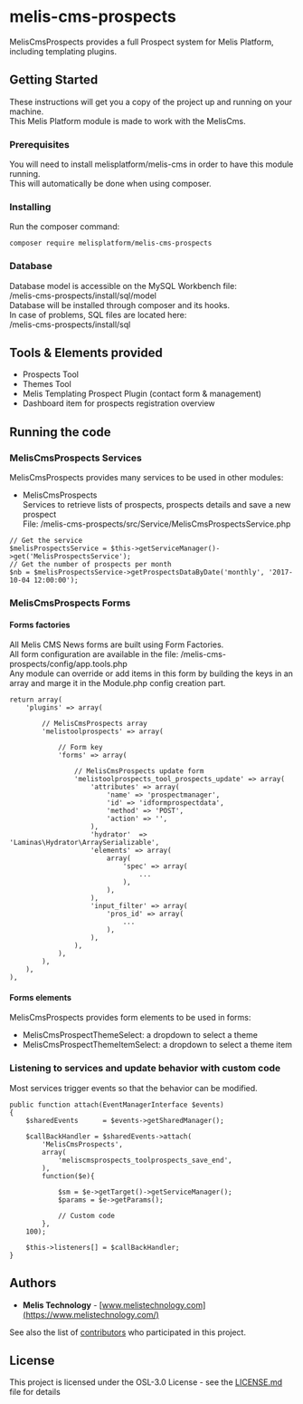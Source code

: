 # melis-cms-prospects

MelisCmsProspects provides a full Prospect system for Melis Platform, including templating plugins.

## Getting Started

These instructions will get you a copy of the project up and running on your machine.  
This Melis Platform module is made to work with the MelisCms.

### Prerequisites

You will need to install melisplatform/melis-cms in order to have this module running.  
This will automatically be done when using composer.

### Installing

Run the composer command:

```
composer require melisplatform/melis-cms-prospects
```

### Database

Database model is accessible on the MySQL Workbench file:  
/melis-cms-prospects/install/sql/model  
Database will be installed through composer and its hooks.  
In case of problems, SQL files are located here:  
/melis-cms-prospects/install/sql

## Tools & Elements provided

- Prospects Tool
- Themes Tool
- Melis Templating Prospect Plugin (contact form & management)
- Dashboard item for prospects registration overview

## Running the code

### MelisCmsProspects Services

MelisCmsProspects provides many services to be used in other modules:

- MelisCmsProspects  
  Services to retrieve lists of prospects, prospects details and save a new prospect  
  File: /melis-cms-prospects/src/Service/MelisCmsProspectsService.php

```
// Get the service
$melisProspectsService = $this->getServiceManager()->get('MelisProspectsService');
// Get the number of prospects per month
$nb = $melisProspectsService->getProspectsDataByDate('monthly', '2017-10-04 12:00:00');
```

### MelisCmsProspects Forms

#### Forms factories

All Melis CMS News forms are built using Form Factories.  
All form configuration are available in the file: /melis-cms-prospects/config/app.tools.php  
Any module can override or add items in this form by building the keys in an array and marge it in the Module.php config creation part.

```
return array(
	'plugins' => array(

		// MelisCmsProspects array
		'melistoolprospects' => array(

			// Form key
			'forms' => array(

				// MelisCmsProspects update form
				'melistoolprospects_tool_prospects_update' => array(
					'attributes' => array(
						'name' => 'prospectmanager',
						'id' => 'idformprospectdata',
						'method' => 'POST',
						'action' => '',
					),
					'hydrator'  => 'Laminas\Hydrator\ArraySerializable',
					'elements' => array(
						array(
							'spec' => array(
								...
							),
						),
					),
					'input_filter' => array(
						'pros_id' => array(
							...
						),
					),
				),
			),
		),
	),
),
```

#### Forms elements

MelisCmsProspects provides form elements to be used in forms:

- MelisCmsProspectThemeSelect: a dropdown to select a theme
- MelisCmsProspectThemeItemSelect: a dropdown to select a theme item

### Listening to services and update behavior with custom code

Most services trigger events so that the behavior can be modified.

```
public function attach(EventManagerInterface $events)
{
	$sharedEvents      = $events->getSharedManager();

	$callBackHandler = $sharedEvents->attach(
		'MelisCmsProspects',
		array(
			'meliscmsprospects_toolprospects_save_end',
		),
		function($e){

    		$sm = $e->getTarget()->getServiceManager();
    		$params = $e->getParams();

    		// Custom code
    	},
    100);

    $this->listeners[] = $callBackHandler;
}
```

## Authors

- **Melis Technology** - [www.melistechnology.com](https://www.melistechnology.com/)

See also the list of [contributors](https://github.com/melisplatform/melis-cms-prospects/contributors) who participated in this project.

## License

This project is licensed under the OSL-3.0 License - see the [LICENSE.md](LICENSE.md) file for details
